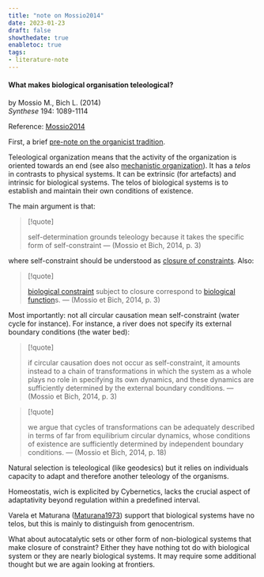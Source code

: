 ```yaml
---
title: "note on Mossio2014"
date: 2023-01-23
draft: false
showthedate: true
enabletoc: true
tags:
- literature-note
---
```



#### **What makes biological organisation teleological?**     
by Mossio M., Bich L. (2014)         
*Synthese* 194: 1089-1114       

Reference: [Mossio2014](reference/Mossio2014.md)

First, a brief [pre-note on the organicist tradition](note/pre-note%20on%20the%20organicist%20tradition.md).

Teleological organization means that the activity of the organization is oriented towards an end (see also [mechanistic organization](concept/mechanistic%20organization.md)). It has a *telos* in contrasts to physical systems. It can be extrinsic (for artefacts) and intrinsic for biological systems. The telos of biological systems is to establish and maintain their own conditions of existence. 

The main argument is that:
> [!quote] 
>
>self-determination grounds teleology because it takes the specific form of self-constraint —  (Mossio et Bich, 2014, p. 3) 

where self-constraint should be understood as [closure of constraints](concept/closure%20of%20constraints.md). Also: 
> [!quote] 
>
>[biological constraint](concept/biological%20constraint.md) subject to closure correspond to [biological function](concept/biological%20function.md)s. —  (Mossio et Bich, 2014, p. 3) 

Most importantly: not all circular causation mean self-constraint (water cycle for instance). For instance, a river does not specify its external boundary conditions (the water bed): 
> [!quote] 
>
>if circular causation does not occur as self-constraint, it amounts instead to a chain of transformations in which the system as a whole plays no role in specifying its own dynamics, and these dynamics are sufficiently determined by the external boundary conditions. —  (Mossio et Bich, 2014, p. 3) 

> [!quote] 
>
>we argue that cycles of transformations can be adequately described in terms of far from equilibrium circular dynamics, whose conditions of existence are sufficiently determined by independent boundary conditions. —  (Mossio et Bich, 2014, p. 18) 


Natural selection is teleological (like geodesics) but it relies on individuals capacity to adapt and therefore another teleology of the organisms. 

Homeostatis, wich is explicited by Cybernetics, lacks the crucial aspect of adaptativity beyond regulation within a predefined interval. 

Varela et Maturana ([Maturana1973](reference/Maturana1973.md)) support that biological systems have no telos, but this is mainly to distinguish from genocentrism. 

What about autocatalytic sets or other form of non-biological systems that make closure of constraint? Either they have nothing tot do with biological system or they are nearly biological systems. It may require some additional thought but we are again looking at frontiers.   